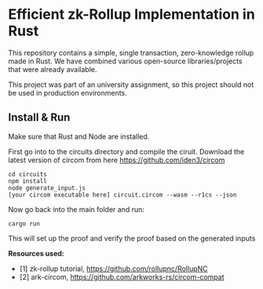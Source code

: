 # Efficient zk-Rollup Implementation in Rust

This repository contains a simple, single transaction, zero-knowledge rollup made in Rust. 
We have combined various open-source libraries/projects that were already available.

This project was part of an university assignment, so this project should not be used in production environments.


## Install & Run 
Make sure that Rust and Node are installed.

First go into to the circuits directory and compile the ciruit. Download the latest version of circom from here https://github.com/iden3/circom

    cd circuits
    npm install
    node generate_input.js
    [your circom executable here] circuit.circom --wasm --r1cs --json

Now go back into the main folder and run:
    
    cargo run

This will set up the proof and verify the proof based on the generated inputs


**Resources used:**
- [1] zk-rollup tutorial, https://github.com/rollupnc/RollupNC
- [2] ark-circom, https://github.com/arkworks-rs/circom-compat
